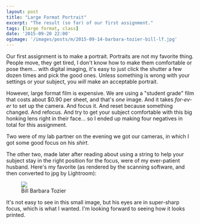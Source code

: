 ```yaml
---
layout: post
title: "Large Format Portrait"
excerpt: "The result (so far) of our first assignment."
tags: [large format, class]
date: '2015-09-20 22:00'
ogimage: '/images/posts/m/2015-09-14-barbara-tozier-bill-lf.jpg'
---
```


Our first assignment is to make a portrait. Portraits are not my favorite thing. People move, they get tired, I don't know how to make them comfortable or pose them... with digital imaging, it's easy to just click the shutter a few dozen times and pick the good ones. Unless something is wrong with your settings or your subject, you *will* make an acceptable portrait.

However, large format film is expensive. We are using a "student grade" film that costs about $0.90 per sheet, and that's *one* image. And it takes *for-ev-er* to set up the camera. And focus it. And reset because something changed. And refocus. And try to get your subject comfortable with this big honking lens right in their face... so I ended up making four negatives in total for this assignment.

Two were of my lab partner on the evening we got our cameras, in which I got some good focus on his *shirt*.

The other two, made later after reading about using a string to help your subject stay in the right position for the focus, were of my ever-patient husband. Here's my favorite (as rendered by the scanning software, and then converted to jpg by Lightroom):

<figure class="image-m">
  <img src="/images/posts/m/2015-09-14-barbara-tozier-bill-lf.jpg">
  <figcaption>
    <span class="image-m-caption">Bill</span>
    <span class="image-m-credit">Barbara Tozier</span>
  </figcaption>
</figure>

It's not easy to see in this small image, but his eyes are in super-sharp focus, which is what I wanted. I'm looking forward to seeing how it looks printed.
